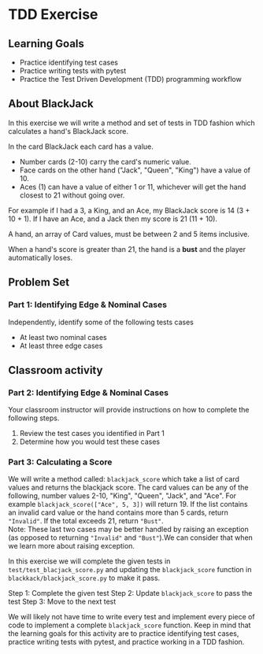 # TDD Exercise

## Learning Goals 
- Practice identifying test cases
- Practice writing tests with pytest
- Practice the Test Driven Development (TDD) programming workflow

## About BlackJack

In this exercise we will write a method and set of tests in TDD fashion which calculates a hand's BlackJack score.

In the card BlackJack each card has a value.
-  Number cards (2-10) carry the card's numeric value.
-  Face cards on the other hand ("Jack", "Queen", "King") have a value of 10.
-  Aces (1) can have a value of either 1 or 11, whichever will get the hand closest to 21 without going over.

For example if I had a 3, a King, and an Ace, my BlackJack score is 14 (3 + 10 + 1).  If I have an Ace, and a Jack then my score is 21 (11 + 10).

A hand, an array of Card values, must be between 2 and 5 items inclusive.

When a hand's score is greater than 21, the hand is a **bust** and the player automatically loses.

## Problem Set

### Part 1:  Identifying Edge & Nominal Cases

Independently, identify some of the following tests cases

- At least two nominal cases
- At least three edge cases

## Classroom activity

### Part 2:  Identifying Edge & Nominal Cases

Your classroom instructor will provide instructions on how to complete the following steps.
1. Review the test cases you identified in Part 1
1. Determine how you would test these cases

### Part 3:  Calculating a Score

We will write a method called:  `blackjack_score` which take a list of card values and returns the blackjack score.  The card values can be any of the following, number values 2-10, "King", "Queen", "Jack", and "Ace". For example `blackjack_score(["Ace", 5, 3])` will return 19. If the list contains an invalid card value or the hand contains more than 5 cards, return `"Invalid"`. If the total exceeds 21, return `"Bust"`.  
Note: These last two cases may be better handled by raising an exception (as opposed to returning `"Invalid"` and `"Bust"`).We can consider that when we learn more about raising exception.

In this exercise we will complete the given tests in `test/test_blacjack_score.py` and updating the `blackjack_score` function in `blackkack/blackjack_score.py` to make it pass.

Step 1:  Complete the given test
Step 2:  Update `blackjack_score` to pass the test
Step 3:  Move to the next test

We will likely not have time to write every test and implement every piece of code to implement a complete `blackjack_score` function. Keep in mind that the learning goals for this activity are to practice identifying test cases, practice writing tests with pytest, and practice working in a TDD fashion.
